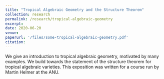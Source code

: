 ```yaml
---
title: "Tropical Algebraic Geometry and the Structure Theorem"
collection: research
permalink: /research/tropical-algebraic-geometry
excerpt: 
date: 2020-06-20
venue:
paperurl: '/files/some-tropical-algebraic-geometry.pdf'
citation: 
---
```


We give an introduction to tropical algebraic geometry, motivated by many examples. We build towards the statement of the structure theorem for tropical algebraic varieties. This exposition was written for a course run by Martin Helmer at the ANU.
